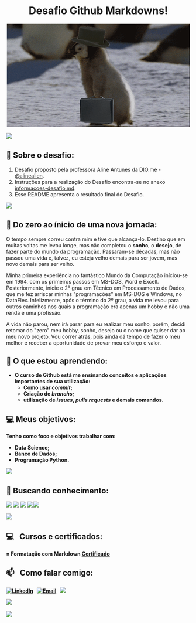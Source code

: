 <h1 align="center"> Desafio Github Markdowns! </h1>
<p align="center"><img src="Work.gif" alt="Work.gif"></p>
<img src="https://user-images.githubusercontent.com/73097560/115834477-dbab4500-a447-11eb-908a-139a6edaec5c.gif">             

## 🎯 Sobre o desafio:
1. Desafio proposto pela professora Aline Antunes da DIO.me - [@alinealien](https://github.com/alinealien).
2. Instruções para a realização do Desafio encontra-se no anexo [informacoes-desafio.md](https://github.com/marcelodiedrich/desafio-github-markdown/blob/main/instrucoes-desafio.md).
3. Esse README apresenta o resultado final do Desafio.
<img src="https://user-images.githubusercontent.com/73097560/115834477-dbab4500-a447-11eb-908a-139a6edaec5c.gif">             

## 🧩 Do zero ao ínicio de uma nova jornada:
O tempo sempre correu contra mim e tive que alcança-lo. Destino que em muitas voltas me levou longe, mas não completou o **sonho**, o **desejo**, de fazer parte do mundo da programação. Passaram-se décadas, mas não passou uma vida e, talvez, eu esteja velho demais para ser jovem, mas novo demais para ser velho. <br> 

Minha primeira experiência no fantástico Mundo da Computação iníciou-se em 1994, com os primeiros passos em MS-DOS, Word e Excell. Posteriormente, inície o 2º grau em Técnico em Processamento de Dados, que me fez arriscar minhas "programações" em MS-DOS e Windows, no DataFlex. Infelizmente, após o término do 2º grau, a vida me levou para outros caminhos nos quais a programação era apenas um hobby e não uma renda e uma profissão. 

A vida não parou, nem irá parar para eu realizar meu sonho, porém, decidi retomar do "zero" meu hobby, sonho, desejo ou o nome que quiser dar ao meu novo projeto. Vou correr atrás, pois ainda dá tempo de fazer o meu melhor e receber a oportunidade de provar meu esforço e valor. <b>

## 💾 O que estou aprendendo:
- O curso de Github está me ensinando conceitos e aplicações importantes de sua utilização:
  - Como usar *commit*;
  - Criação de *branchs*;
  - utilização de *issues*, *pulls requests* e demais comandos.

## 💻 Meus objetivos:
Tenho como foco e objetivos trabalhar com:
- Data Science;
- Banco de Dados;
- Programação Python.

<img src="https://user-images.githubusercontent.com/73097560/115834477-dbab4500-a447-11eb-908a-139a6edaec5c.gif">

## 🚧  Buscando conhecimento:
 <img src="https://cdn.jsdelivr.net/gh/devicons/devicon@latest/icons/html5/html5-original.svg" width="75" /> <img src="https://cdn.jsdelivr.net/gh/devicons/devicon@latest/icons/css3/css3-original.svg" width="75"/> <img src="https://cdn.jsdelivr.net/gh/devicons/devicon@latest/icons/javascript/javascript-original.svg" width="75"/> <img src="https://cdn.jsdelivr.net/gh/devicons/devicon@latest/icons/mysql/mysql-original-wordmark.svg" width="75"/><img src="https://cdn.jsdelivr.net/gh/devicons/devicon@latest/icons/python/python-original.svg" width="75"/>
          
<img src="https://user-images.githubusercontent.com/73097560/115834477-dbab4500-a447-11eb-908a-139a6edaec5c.gif">

## 💻 &nbsp; Cursos e certificados:
= Formatação com Markdown [Certificado](https://www.dio.me/certificate/AIIUTYWS/share)

## 📫 &nbsp; Como falar comigo:

<a href="https://www.linkedin.com/in/marcelo-diedrich/"><img alt="LinkedIn" src="https://img.shields.io/badge/linkedin%20-%230077B5.svg?&style=flat&logo=linkedin&logoColor=white"/></a> &nbsp;
<a href="mailto:mar@celo.net.br"><img alt="Email" src="https://img.shields.io/badge/Email-D14836?style=flat&logo=Email&logoColor=white" /></a> &nbsp;
<a href="https://instagram.com/marcelodiedrich81"><img src="https://img.shields.io/badge/marcelodiedrich81-E4405F?style=flat&logo=Instagram&logoColor=white"/></a> &nbsp;

![](https://komarev.com/ghpvc/?username=marcelodiedrich&color=447ff7&label=Visitor+count)

<img src="https://user-images.githubusercontent.com/73097560/115834477-dbab4500-a447-11eb-908a-139a6edaec5c.gif">
